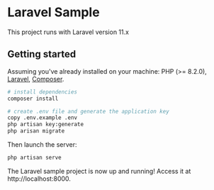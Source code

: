 # Laravel Sample

This project runs with Laravel version 11.x

## Getting started

Assuming you've already installed on your machine: PHP (>= 8.2.0), [Laravel](https://laravel.com), [Composer](https://getcomposer.org).

``` bash
# install dependencies
composer install

# create .env file and generate the application key
copy .env.example .env
php artisan key:generate
php arisan migrate
```

Then launch the server:

``` bash
php artisan serve
```

The Laravel sample project is now up and running! Access it at http://localhost:8000.
